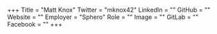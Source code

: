 +++
Title = "Matt Knox"
Twitter = "mknox42"
LinkedIn = ""
GitHub = ""
Website = ""
Employer = "Sphero"
Role = ""
Image = ""
GitLab = ""
Facebook = ""
+++
